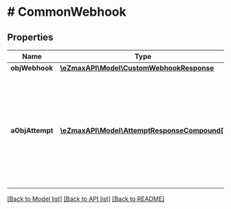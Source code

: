 # # CommonWebhook

## Properties

Name | Type | Description | Notes
------------ | ------------- | ------------- | -------------
**objWebhook** | [**\eZmaxAPI\Model\CustomWebhookResponse**](CustomWebhookResponse.md) |  |
**aObjAttempt** | [**\eZmaxAPI\Model\AttemptResponseCompound[]**](AttemptResponse.md) | An array containing details of previous attempts that were made to deliver the message. The array is empty if it&#39;s the first attempt. |

[[Back to Model list]](../../README.md#models) [[Back to API list]](../../README.md#endpoints) [[Back to README]](../../README.md)
